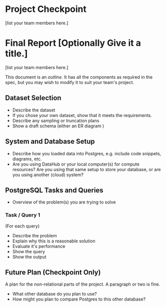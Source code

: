 # Project Checkpoint

[list your team members here.]

# Final Report [Optionally Give it a title.]

[list your team members here.]

This document is an _outline_. It has all the components as required in the spec, but you may wish to modify it to suit your team's project.

## Dataset Selection

* Describe the dataset
* If you chose your own dataset, show that it meets the requirements.
* Describe any sampling or truncation plans
* Show a draft schema (either an ER diagram )

## System and Database Setup

* Describe how you loaded data into Postgres, e.g. include code snippets, diagrams, etc.
* Are you using DataHub or your local computer(s) for compute resources? Are you using that same setup to store your database, or are you using another (cloud) system?


## PostgreSQL Tasks and Queries

* Overview of the problem(s) you are trying to solve

### Task / Query 1

(For each query)

* Describe the problem
* Explain why this is a reasonable solution
* Evaluate it's performance
* Show the query
* Show the output

## Future Plan (Checkpoint Only)

A plan for the non-relational parts of the project. A paragraph or two is fine.

* What other database do you plan to use?
* How might you plan to compare Postgres to this other database?

